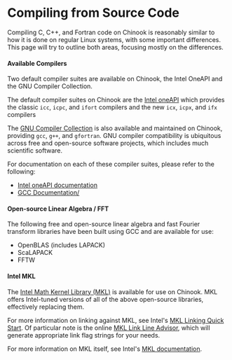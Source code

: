 # Compiling from Source Code

Compiling C, C++, and Fortran code on Chinook is reasonably similar to how it is done on regular Linux systems, with some important differences. This page will try to outline both areas, focusing mostly on the differences.

#### Available Compilers

Two default compiler suites are available on Chinook, the Intel OneAPI and the GNU Compiler Collection.


The default compiler suites on Chinook are the [Intel oneAPI](https://www.intel.com/content/www/us/en/developer/tools/oneapi/overview.html) which provides the classic `icc`, `icpc`, and `ifort` compilers and the new `icx`, `icpx`, and `ifx` compilers 

The [GNU Compiler Collection](https://gcc.gnu.org/) is also available and maintained on Chinook, providing `gcc`, `g++`, and `gfortran`. GNU compiler compatibility is ubiquitous across free and open-source software projects, which includes much scientific software.

For documentation on each of these compiler suites, please refer to the following:

* [Intel oneAPI documentation](https://www.intel.com/content/www/us/en/developer/tools/oneapi/documentation.html#gs.5c11ya)
* [GCC Documentation/](https://gcc.gnu.org/onlinedocs/)

#### Open-source Linear Algebra / FFT

The following free and open-source linear algebra and fast Fourier transform libraries have been built using GCC and are available for use:

* OpenBLAS \(includes LAPACK\)
* ScaLAPACK
* FFTW

#### Intel MKL

The [Intel Math Kernel Library \(MKL\)](https://software.intel.com/en-us/articles/intel-math-kernel-library-documentation/) is available for use on Chinook. MKL offers Intel-tuned versions of all of the above open-source libraries, effectively replacing them.

For more information on linking against MKL, see Intel's [MKL Linking Quick Start](https://software.intel.com/en-us/node/528511). Of particular note is the online [MKL Link Line Advisor](https://software.intel.com/en-us/articles/intel-mkl-link-line-advisor), which will generate appropriate link flag strings for your needs.

For more information on MKL itself, see Intel's [MKL documentation](https://software.intel.com/en-us/articles/intel-math-kernel-library-documentation/).

